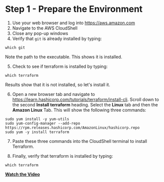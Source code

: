 # Step 1 - Prepare the Environment

1. Use your web browser and log into https://aws.amazon.com
2. Navigate to the AWS CloudShell
3. Close any pop-up windows
4. Verify that `git` is already installed by typing:

```
which git
```

Note the path to the executable. This shows it is installed.

5. Check to see if terraform is installed by typing:

```
which terraform
```

Results show that it is not installed, so let's install it.

6. Open a new browser tab and navigate to
https://learn.hashicorp.com/tutorials/terraform/install-cli. Scroll down to
the second **Install terraform** heading. Select the **Linux** tab and then the
**Amazon Linux** Tab. This will show the following three commands:

```
sudo yum install -y yum-utils
sudo yum-config-manager --add-repo https://rpm.releases.hashicorp.com/AmazonLinux/hashicorp.repo
sudo yum -y install terraform
```

7. Paste these three commands into the CloudShell terminal to install Terraform.

8. Finally, verify that terraform is installed by typing:

```
which terraform
```

**[Watch the Video](Step_1.mp4)**
